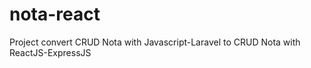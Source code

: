 # nota-react
Project convert CRUD Nota with Javascript-Laravel to CRUD Nota with ReactJS-ExpressJS 
